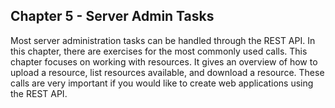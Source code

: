 ## Chapter 5 - Server Admin Tasks


Most server administration tasks can be handled through the REST API. In this chapter, there are exercises for the most commonly used calls. This chapter focuses on working with resources. It gives an overview of how to upload a resource, list resources available, and download a resource. These calls are very important if you would like to create web applications using the REST API.  
